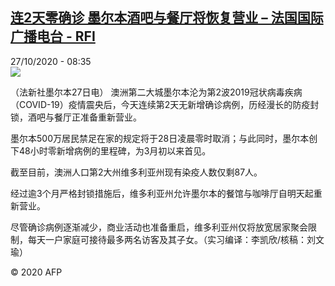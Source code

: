 <!--1603788949000-->
[连2天零确诊 墨尔本酒吧与餐厅将恢复营业 – 法国国际广播电台 - RFI](http://www.rfi.fr//cn/contenu/20201027-%E8%BF%9E2%E5%A4%A9%E9%9B%B6%E7%A1%AE%E8%AF%8A-%E5%A2%A8%E5%B0%94%E6%9C%AC%E9%85%92%E5%90%A7%E4%B8%8E%E9%A4%90%E5%8E%85%E5%B0%86%E6%81%A2%E5%A4%8D%E8%90%A5%E4%B8%9A)
------

<div>27/10/2020 - 08:35</div><img src="https://s.rfi.fr/media/display/a098f312-182a-11eb-a1c5-005056a964fe/w:310/p:16x9/int0010b.201027153501.jpg"><div class="t-content__body u-clearfix"><p>（法新社墨尔本27日电）    澳洲第二大城墨尔本沦为第2波2019冠状病毒疾病（COVID-19）疫情震央后，今天连续第2天无新增确诊病例，历经漫长的防疫封锁，酒吧与餐厅正准备重新营业。</p><p>    墨尔本500万居民禁足在家的规定将于28日凌晨零时取消；与此同时，墨尔本创下48小时零新增病例的里程碑，为3月初以来首见。</p><p>    截至目前，澳洲人口第2大州维多利亚州现有染疫人数仅剩87人。</p><p>    经过逾3个月严格封锁措施后，维多利亚州允许墨尔本的餐馆与咖啡厅自明天起重新营业。</p><p>    尽管确诊病例逐渐减少，商业活动也准备重启，维多利亚州仅将放宽居家聚会限制，每天一户家庭可接待最多两名访客及其子女。（实习编译：李凯欣/核稿：刘文瑜）</p><p class="t-copyright">© 2020 AFP</p>        </div>
